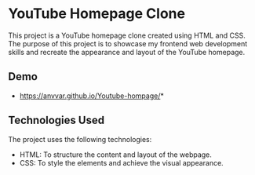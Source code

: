 # YouTube Homepage Clone

This project is a YouTube homepage clone created using HTML and CSS. The purpose of this project is to showcase my frontend web development skills and recreate the appearance and layout of the YouTube homepage.



## Demo

* https://anvvar.github.io/Youtube-hompage/*


## Technologies Used

The project uses the following technologies:

- HTML: To structure the content and layout of the webpage.
- CSS: To style the elements and achieve the visual appearance.


